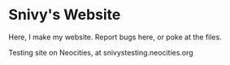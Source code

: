# Snivy's Website
Here, I make my website.
Report bugs here, or poke at the files.

Testing site on Neocities, at snivystesting.neocities.org
